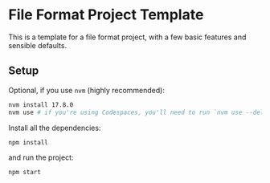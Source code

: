 # File Format Project Template

This is a template for a file format project, with a few basic features and sensible defaults.

## Setup

Optional, if you use `nvm` (highly recommended):

```bash
nvm install 17.8.0
nvm use # if you're using Codespaces, you'll need to run `nvm use --delete-prefix`
```

Install all the dependencies:

```bash
npm install
```

and run the project:

```bash
npm start
```
